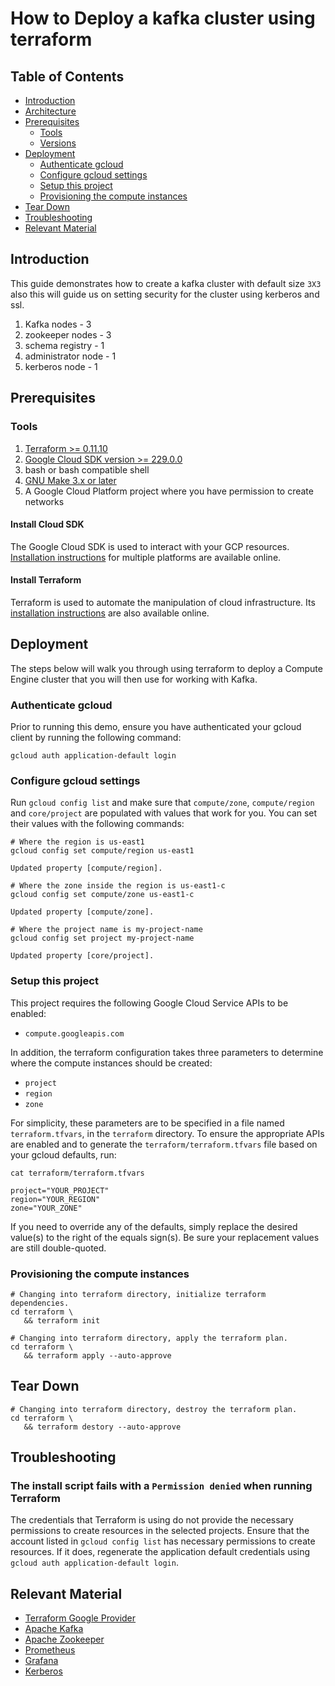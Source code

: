 # How to Deploy a kafka cluster using terraform

## Table of Contents

<!-- TOC -->

* [Introduction](#introduction)
* [Architecture](#architecture)
* [Prerequisites](#prerequisites)
  * [Tools](#tools)
  * [Versions](#versions)
* [Deployment](#deployment)
  * [Authenticate gcloud](#authenticate-gcloud)
  * [Configure gcloud settings](#configuring-gcloud-settings)
  * [Setup this project](#setup-this-project)
  * [Provisioning the compute instances](#Provisioning-the-compute-instances)
* [Tear Down](#tear-down)
* [Troubleshooting](#troubleshooting)
* [Relevant Material](#relevant-material)

<!-- TOC -->

## Introduction

This guide demonstrates how to create a kafka cluster with default size `3X3` also this will guide us on setting security for the cluster using kerberos and ssl.

1. Kafka nodes - 3
2. zookeeper nodes - 3
3. schema registry - 1
4. administrator node - 1
5. kerberos node - 1

## Prerequisites

### Tools
1. [Terraform >= 0.11.10](https://www.terraform.io/downloads.html)
2. [Google Cloud SDK version >= 229.0.0](https://cloud.google.com/sdk/docs/downloads-versioned-archives)
3. bash or bash compatible shell
4. [GNU Make 3.x or later](https://www.gnu.org/software/make/)
5. A Google Cloud Platform project where you have permission to create networks

#### Install Cloud SDK
The Google Cloud SDK is used to interact with your GCP resources.
[Installation instructions](https://cloud.google.com/sdk/downloads) for multiple platforms are available online.

#### Install Terraform

Terraform is used to automate the manipulation of cloud infrastructure. Its
[installation instructions](https://www.terraform.io/intro/getting-started/install.html) are also available online.

## Deployment

The steps below will walk you through using terraform to deploy a Compute Engine cluster that you will then use for working with Kafka.

### Authenticate gcloud

Prior to running this demo, ensure you have authenticated your gcloud client by running the following command:

```console
gcloud auth application-default login
```

### Configure gcloud settings

Run `gcloud config list` and make sure that `compute/zone`, `compute/region` and `core/project` are populated with values that work for you. You can set their values with the following commands:

```console
# Where the region is us-east1
gcloud config set compute/region us-east1

Updated property [compute/region].
```

```console
# Where the zone inside the region is us-east1-c
gcloud config set compute/zone us-east1-c

Updated property [compute/zone].
```

```console
# Where the project name is my-project-name
gcloud config set project my-project-name

Updated property [core/project].
```

### Setup this project

This project requires the following Google Cloud Service APIs to be enabled:

* `compute.googleapis.com`

In addition, the terraform configuration takes three parameters to determine where the compute instances should be created:

* `project`
* `region`
* `zone`

For simplicity, these parameters are to be specified in a file named `terraform.tfvars`, in the `terraform` directory. To ensure the appropriate APIs are enabled and to generate the `terraform/terraform.tfvars` file based on your gcloud defaults, run:

```console
cat terraform/terraform.tfvars

project="YOUR_PROJECT"
region="YOUR_REGION"
zone="YOUR_ZONE"
```

If you need to override any of the defaults, simply replace the desired value(s) to the right of the equals sign(s). Be sure your replacement values are still double-quoted.

### Provisioning the compute instances

```console
# Changing into terraform directory, initialize terraform dependencies.
cd terraform \
   && terraform init
```

```console
# Changing into terraform directory, apply the terraform plan.
cd terraform \
   && terraform apply --auto-approve
```

## Tear Down

```console
# Changing into terraform directory, destroy the terraform plan.
cd terraform \
   && terraform destory --auto-approve
```

## Troubleshooting

### The install script fails with a `Permission denied` when running Terraform

The credentials that Terraform is using do not provide the necessary permissions to create resources in the selected projects. Ensure that the account listed in `gcloud config list` has necessary permissions to create resources. If it does, regenerate the application default credentials using `gcloud auth application-default login`.

## Relevant Material

* [Terraform Google Provider](https://www.terraform.io/docs/providers/google/)
* [Apache Kafka](https://kafka.apache.org/documentation/)
* [Apache Zookeeper](https://zookeeper.apache.org/doc/r3.4.12/index.html)
* [Prometheus](https://prometheus.io/docs/prometheus/latest/getting_started/)
* [Grafana](http://docs.grafana.org/)
* [Kerberos](https://web.mit.edu/kerberos/krb5-1.17/doc/index.html)
